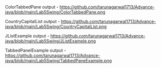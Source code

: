 ColorTabbedPane output - https://github.com/tarunagarwal1713/Advance-java/blob/main/Lab5Swing/ColorTabbedPane.png

CountryCapitalList output - https://github.com/tarunagarwal1713/Advance-java/blob/main/Lab5Swing/CountryCapitalList.png

JListExample output - https://github.com/tarunagarwal1713/Advance-java/blob/main/Lab5Swing/JListExample.png

TabbedPanelExample output - https://github.com/tarunagarwal1713/Advance-java/blob/main/Lab5Swing/TabbedPaneExample.png
